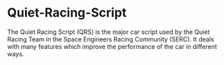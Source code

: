 # Quiet-Racing-Script
The Quiet Racing Script (QRS) is the major car script used by the Quiet Racing Team in the Space Engineers Racing Community (SERC). It deals with many features which improve the performance of the car in different ways.
